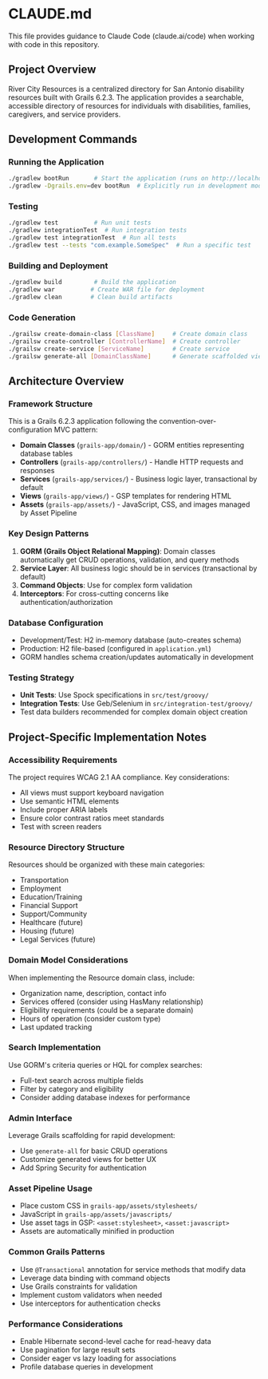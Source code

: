 # CLAUDE.md

This file provides guidance to Claude Code (claude.ai/code) when working with code in this repository.

## Project Overview

River City Resources is a centralized directory for San Antonio disability resources built with Grails 6.2.3. The application provides a searchable, accessible directory of resources for individuals with disabilities, families, caregivers, and service providers.

## Development Commands

### Running the Application
```bash
./gradlew bootRun       # Start the application (runs on http://localhost:8080)
./gradlew -Dgrails.env=dev bootRun  # Explicitly run in development mode
```

### Testing
```bash
./gradlew test          # Run unit tests
./gradlew integrationTest  # Run integration tests
./gradlew test integrationTest  # Run all tests
./gradlew test --tests "com.example.SomeSpec"  # Run a specific test
```

### Building and Deployment
```bash
./gradlew build         # Build the application
./gradlew war          # Create WAR file for deployment
./gradlew clean        # Clean build artifacts
```

### Code Generation
```bash
./grailsw create-domain-class [ClassName]     # Create domain class
./grailsw create-controller [ControllerName]  # Create controller
./grailsw create-service [ServiceName]        # Create service
./grailsw generate-all [DomainClassName]      # Generate scaffolded views/controller
```

## Architecture Overview

### Framework Structure
This is a Grails 6.2.3 application following the convention-over-configuration MVC pattern:

- **Domain Classes** (`grails-app/domain/`) - GORM entities representing database tables
- **Controllers** (`grails-app/controllers/`) - Handle HTTP requests and responses
- **Services** (`grails-app/services/`) - Business logic layer, transactional by default
- **Views** (`grails-app/views/`) - GSP templates for rendering HTML
- **Assets** (`grails-app/assets/`) - JavaScript, CSS, and images managed by Asset Pipeline

### Key Design Patterns

1. **GORM (Grails Object Relational Mapping)**: Domain classes automatically get CRUD operations, validation, and query methods
2. **Service Layer**: All business logic should be in services (transactional by default)
3. **Command Objects**: Use for complex form validation
4. **Interceptors**: For cross-cutting concerns like authentication/authorization

### Database Configuration
- Development/Test: H2 in-memory database (auto-creates schema)
- Production: H2 file-based (configured in `application.yml`)
- GORM handles schema creation/updates automatically in development

### Testing Strategy
- **Unit Tests**: Use Spock specifications in `src/test/groovy/`
- **Integration Tests**: Use Geb/Selenium in `src/integration-test/groovy/`
- Test data builders recommended for complex domain object creation

## Project-Specific Implementation Notes

### Accessibility Requirements
The project requires WCAG 2.1 AA compliance. Key considerations:
- All views must support keyboard navigation
- Use semantic HTML elements
- Include proper ARIA labels
- Ensure color contrast ratios meet standards
- Test with screen readers

### Resource Directory Structure
Resources should be organized with these main categories:
- Transportation
- Employment  
- Education/Training
- Financial Support
- Support/Community
- Healthcare (future)
- Housing (future)
- Legal Services (future)

### Domain Model Considerations
When implementing the Resource domain class, include:
- Organization name, description, contact info
- Services offered (consider using HasMany relationship)
- Eligibility requirements (could be a separate domain)
- Hours of operation (consider custom type)
- Last updated tracking

### Search Implementation
Use GORM's criteria queries or HQL for complex searches:
- Full-text search across multiple fields
- Filter by category and eligibility
- Consider adding database indexes for performance

### Admin Interface
Leverage Grails scaffolding for rapid development:
- Use `generate-all` for basic CRUD operations
- Customize generated views for better UX
- Add Spring Security for authentication

### Asset Pipeline Usage
- Place custom CSS in `grails-app/assets/stylesheets/`
- JavaScript in `grails-app/assets/javascripts/`
- Use asset tags in GSP: `<asset:stylesheet>`, `<asset:javascript>`
- Assets are automatically minified in production

### Common Grails Patterns
- Use `@Transactional` annotation for service methods that modify data
- Leverage data binding with command objects
- Use Grails constraints for validation
- Implement custom validators when needed
- Use interceptors for authentication checks

### Performance Considerations
- Enable Hibernate second-level cache for read-heavy data
- Use pagination for large result sets
- Consider eager vs lazy loading for associations
- Profile database queries in development